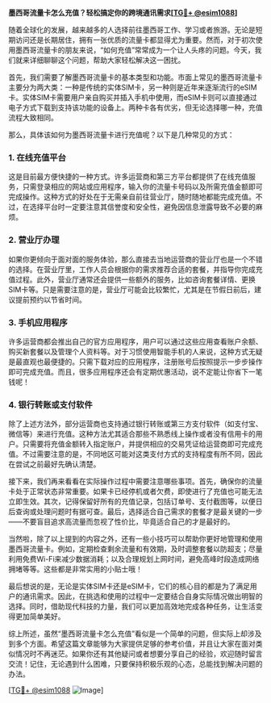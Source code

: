 **墨西哥流量卡怎么充值？轻松搞定你的跨境通讯需求[[TG💪+ @esim1088](https://t.me/s/esim1088)]**

随着全球化的发展，越来越多的人选择前往墨西哥工作、学习或者旅游。无论是短期访问还是长期居住，拥有一张优质的流量卡都显得尤为重要。然而，对于初次使用墨西哥流量卡的朋友来说，“如何充值”常常成为一个让人头疼的问题。今天，我们就来详细聊聊这个问题，帮助大家轻松解决这一困扰。

首先，我们需要了解墨西哥流量卡的基本类型和功能。市面上常见的墨西哥流量卡主要分为两大类：一种是传统的实体SIM卡，另一种则是近年来逐渐流行的eSIM卡。实体SIM卡需要用户亲自购买并插入手机中使用，而eSIM卡则可以直接通过电子方式下载到支持该功能的设备上。两种卡各有优劣，但无论选择哪一种，充值流程大致相同。

那么，具体该如何为墨西哥流量卡进行充值呢？以下是几种常见的方式：

### **1. 在线充值平台**
这是目前最方便快捷的一种方式。许多运营商和第三方平台都提供了在线充值服务，只需登录相应的网站或应用程序，输入你的流量卡号码以及所需充值金额即可完成操作。这种方式的好处在于无需亲自前往营业厅，随时随地都能完成充值。不过，在选择平台时一定要注意其信誉度和安全性，避免因信息泄露导致不必要的麻烦。

### **2. 营业厅办理**
如果你更倾向于面对面的服务体验，那么直接去当地运营商的营业厅也是一个不错的选择。在营业厅里，工作人员会根据你的需求推荐合适的套餐，并指导你完成充值过程。此外，营业厅通常还会提供一些额外的服务，比如咨询套餐详情、更换SIM卡等。只是需要注意的是，营业厅可能会比较繁忙，尤其是在节假日前后，建议提前预约以节省时间。

### **3. 手机应用程序**
许多运营商都会推出自己的官方应用程序，用户可以通过这些应用查看账户余额、购买新套餐以及管理个人资料等。对于习惯使用智能手机的人来说，这种方式无疑是最直观也最便捷的。只需下载对应的应用程序，注册账号后按照提示一步步操作即可完成充值。而且，很多应用程序还会有定期优惠活动，说不定能让你省下一笔钱呢！

### **4. 银行转账或支付软件**
除了上述方法外，部分运营商也支持通过银行转账或第三方支付软件（如支付宝、微信等）来进行充值。这种方法尤其适合那些不熟悉线上操作或者没有信用卡的用户。只需要将充值金额转入指定账户，并提供相应的交易凭证给运营商即可完成充值。不过需要注意的是，不同地区可能对这类支付方式的支持程度有所不同，因此在尝试之前最好先确认清楚。

接下来，我们再来看看在实际操作过程中需要注意哪些事项。首先，确保你的流量卡处于正常状态非常重要。如果卡已经停机或者欠费，即使进行了充值也可能无法立即生效。其次，记得保留好所有的充值记录，包括订单号、支付截图等，以便日后查询或处理问题时有据可查。最后，选择适合自己需求的套餐才是最关键的一步——不要盲目追求高流量而忽视了性价比，毕竟适合自己的才是最好的。

当然啦，除了以上提到的内容之外，还有一些小技巧可以帮助你更好地管理和使用墨西哥流量卡。例如，定期检查剩余流量和有效期，及时调整套餐以防超支；尽量利用免费Wi-Fi来减少数据消耗；以及合理规划上网时间，避免高峰时段造成网络拥堵等等。这些都是非常实用的小贴士哦！

最后想说的是，无论是实体SIM卡还是eSIM卡，它们的核心目的都是为了满足用户的通讯需求。因此，在挑选和使用的过程中一定要结合自身实际情况做出明智的选择。同时，借助现代科技的力量，我们可以更加高效地完成各种任务，让生活变得更加简单美好。

综上所述，虽然“墨西哥流量卡怎么充值”看似是一个简单的问题，但实际上却涉及到多个方面。希望这篇文章能够为大家提供足够的参考价值，并且让大家在面对类似情况时不再迷茫。如果你还有其他疑问或者想要分享自己的经验，欢迎随时留言交流！记住，无论遇到什么困难，只要保持积极乐观的心态，总能找到解决问题的办法。

[[TG💪+ @esim1088](https://t.me/s/esim1088) ![Image](https://i.postimg.cc/4NQfJmqS/Snipaste-2025-05-13-00-14-12.png)]